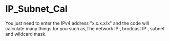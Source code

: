 # IP_Subnet_Cal 
You just need to enter the IPv4 address "x.x.x.x/x" 
and the code will calculate many things for you such as,The network IP , brodcast IP , subnet and wildcard mask.  
